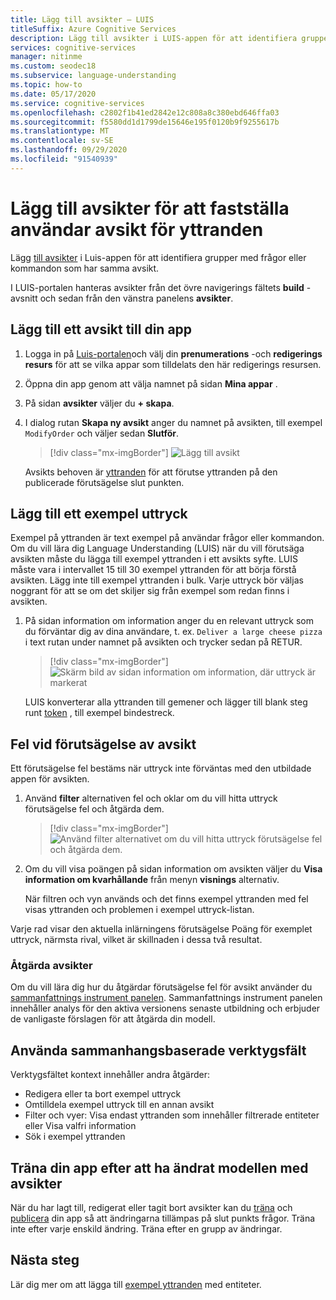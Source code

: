 ```yaml
---
title: Lägg till avsikter – LUIS
titleSuffix: Azure Cognitive Services
description: Lägg till avsikter i LUIS-appen för att identifiera grupper med frågor eller kommandon som har samma avsikt.
services: cognitive-services
manager: nitinme
ms.custom: seodec18
ms.subservice: language-understanding
ms.topic: how-to
ms.date: 05/17/2020
ms.service: cognitive-services
ms.openlocfilehash: c2802f1b41ed2842e12c808a8c380ebd646ffa03
ms.sourcegitcommit: f5580dd1d1799de15646e195f0120b9f9255617b
ms.translationtype: MT
ms.contentlocale: sv-SE
ms.lasthandoff: 09/29/2020
ms.locfileid: "91540939"
---
```

# <a name="add-intents-to-determine-user-intention-of-utterances"></a>Lägg till avsikter för att fastställa användar avsikt för yttranden

Lägg [till avsikter](luis-concept-intent.md) i Luis-appen för att identifiera grupper med frågor eller kommandon som har samma avsikt.

I LUIS-portalen hanteras avsikter från det övre navigerings fältets **build** -avsnitt och sedan från den vänstra panelens **avsikter**.

## <a name="add-an-intent-to-your-app"></a>Lägg till ett avsikt till din app

1. Logga in på [Luis-portalen](https://www.luis.ai)och välj din **prenumerations** -och **redigerings resurs** för att se vilka appar som tilldelats den här redigerings resursen.
1. Öppna din app genom att välja namnet på sidan **Mina appar** .
1. På sidan **avsikter** väljer du **+ skapa**.
1. I dialog rutan **Skapa ny avsikt** anger du namnet på avsikten, till exempel `ModifyOrder` och väljer sedan **Slutför**.

    > [!div class="mx-imgBorder"]
    > ![Lägg till avsikt](./media/luis-how-to-add-intents/Addintent-dialogbox.png)

    Avsikts behoven är [yttranden](luis-concept-utterance.md) för att förutse yttranden på den publicerade förutsägelse slut punkten.

## <a name="add-an-example-utterance"></a>Lägg till ett exempel uttryck

Exempel på yttranden är text exempel på användar frågor eller kommandon. Om du vill lära dig Language Understanding (LUIS) när du vill förutsäga avsikten måste du lägga till exempel yttranden i ett avsikts syfte. LUIS måste vara i intervallet 15 till 30 exempel yttranden för att börja förstå avsikten. Lägg inte till exempel yttranden i bulk. Varje uttryck bör väljas noggrant för att se om det skiljer sig från exempel som redan finns i avsikten.

1. På sidan information om information anger du en relevant uttryck som du förväntar dig av dina användare, t. ex. `Deliver a large cheese pizza` i text rutan under namnet på avsikten och trycker sedan på RETUR.

    > [!div class="mx-imgBorder"]
    > ![Skärm bild av sidan information om information, där uttryck är markerat](./media/luis-how-to-add-intents/add-new-utterance-to-intent.png)

    LUIS konverterar alla yttranden till gemener och lägger till blank steg runt [token](luis-language-support.md#tokenization) , till exempel bindestreck.

<a name="#intent-prediction-discrepancy-errors"></a>

## <a name="intent-prediction-errors"></a>Fel vid förutsägelse av avsikt

Ett förutsägelse fel bestäms när uttryck inte förväntas med den utbildade appen för avsikten.

1. Använd **filter** alternativen fel och oklar om du vill hitta uttryck förutsägelse fel och åtgärda dem.

    > [!div class="mx-imgBorder"]
    > ![Använd filter alternativet om du vill hitta uttryck förutsägelse fel och åtgärda dem.](./media/luis-how-to-add-intents/find-intent-prediction-errors.png)

1. Om du vill visa poängen på sidan information om avsikten väljer du **Visa information om kvarhållande** från menyn **visnings** alternativ.

    När filtren och vyn används och det finns exempel yttranden med fel visas yttranden och problemen i exempel uttryck-listan.

Varje rad visar den aktuella inlärningens förutsägelse Poäng för exemplet uttryck, närmsta rival, vilket är skillnaden i dessa två resultat.

### <a name="fixing-intents"></a>Åtgärda avsikter

Om du vill lära dig hur du åtgärdar förutsägelse fel för avsikt använder du [sammanfattnings instrument panelen](luis-how-to-use-dashboard.md). Sammanfattnings instrument panelen innehåller analys för den aktiva versionens senaste utbildning och erbjuder de vanligaste förslagen för att åtgärda din modell.

## <a name="using-the-contextual-toolbar"></a>Använda sammanhangsbaserade verktygsfält

Verktygsfältet kontext innehåller andra åtgärder:

* Redigera eller ta bort exempel uttryck
* Omtilldela exempel uttryck till en annan avsikt
* Filter och vyer: Visa endast yttranden som innehåller filtrerade entiteter eller Visa valfri information
* Sök i exempel yttranden

## <a name="train-your-app-after-changing-model-with-intents"></a>Träna din app efter att ha ändrat modellen med avsikter

När du har lagt till, redigerat eller tagit bort avsikter kan du [träna](luis-how-to-train.md) och [publicera](luis-how-to-publish-app.md) din app så att ändringarna tillämpas på slut punkts frågor. Träna inte efter varje enskild ändring. Träna efter en grupp av ändringar.

## <a name="next-steps"></a>Nästa steg

Lär dig mer om att lägga till [exempel yttranden](luis-how-to-add-example-utterances.md) med entiteter.
